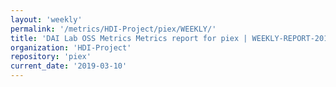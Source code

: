 ```yaml
---
layout: 'weekly'
permalink: '/metrics/HDI-Project/piex/WEEKLY/'
title: 'DAI Lab OSS Metrics Metrics report for piex | WEEKLY-REPORT-2019-03-10'
organization: 'HDI-Project'
repository: 'piex'
current_date: '2019-03-10'
---
```

